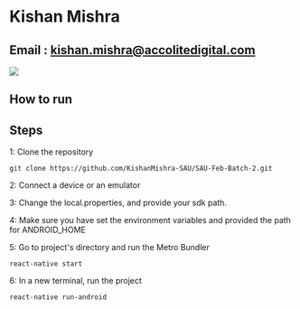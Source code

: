 # Kishan Mishra
## Email : kishan.mishra@accolitedigital.com

![](https://github.com/KishanMishra-SAU/SAU-Feb-Batch-2/blob/main/React_Native%20-%20Morning%20%2B%20Afternoon/1%20.gif)

## How to run

## Steps


1: Clone the repository
```
git clone https://github.com/KishanMishra-SAU/SAU-Feb-Batch-2.git
```

2: Connect a device or an emulator

3: Change the local.properties, and provide your sdk path. 

4: Make sure you have set the environment variables and provided the path for ANDROID_HOME

5: Go to project's directory and run the Metro Bundler
```
react-native start 
```

6: In a new terminal, run the project
``` 
react-native run-android
```
